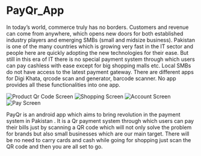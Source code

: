 # PayQr_App
In today’s world, commerce truly has no borders. Customers and revenue can come from anywhere, which opens new doors for both established industry players and emerging SMBs (small and midsize business).
Pakistan is one of the many countries which is growing very fast in the IT sector and people here are quickly adopting the new technologies for their ease. But still in this era of IT there is no special payment system through which users can pay cashless with ease except for big shopping malls etc. Local SMBs do not have access to the latest payment gateway.
There are different apps for Digi Khata, qrcode scan and generator, barcode scanner. No app provides all these functionalities into one app.

![Product Qr Code Screen](https://user-images.githubusercontent.com/62467164/140577622-08f48168-9852-485e-80f8-2e2e3ec26eb5.png)
![Shopping Screen](https://user-images.githubusercontent.com/62467164/140577629-28f65531-a1db-467a-a7f1-2c45c63f5ef3.png)
![Account Screen](https://user-images.githubusercontent.com/62467164/140577600-ca4a02b4-958a-4288-a7ef-41b3251bca63.png)
![Pay Screen](https://user-images.githubusercontent.com/62467164/140577611-90bbceb4-1413-401a-9596-5c51f242844d.png)

PayQr is an android app which aims to bring revolution in the payment system in Pakistan . It is a Qr payment system through which users can pay their bills just by scanning a QR code which will not only solve the problem for brands but also small businesses which are our main target.  There will be no need to carry cards and cash while going for shopping just scan the QR code and then you are all set to go. 

